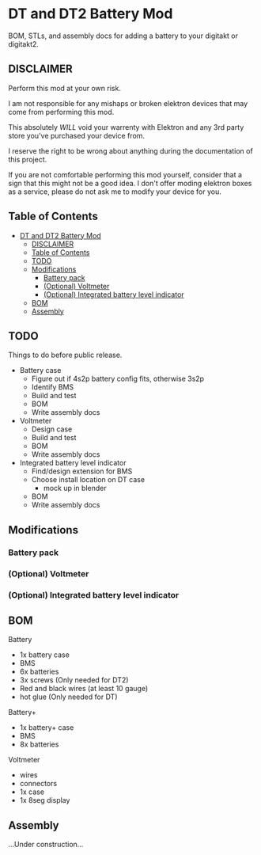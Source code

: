 # DT and DT2  Battery Mod

BOM, STLs, and assembly docs for adding a battery to your digitakt or digitakt2.

## DISCLAIMER

Perform this mod at your own risk.

I am not responsible for any mishaps or broken elektron devices that may come from performing this mod.

This absolutely *WILL* void your warrenty with Elektron and any 3rd party store you've purchased your device from.

I reserve the right to be wrong about anything during the documentation of this project.

If you are not comfortable performing this mod yourself, consider that a sign that this might not be a good idea. I don't offer moding elektron boxes as a service, please do not ask me to modify your device for you.

## Table of Contents

- [DT and DT2  Battery Mod](#dt-and-dt2--battery-mod)
  - [DISCLAIMER](#disclaimer)
  - [Table of Contents](#table-of-contents)
  - [TODO](#todo)
  - [Modifications](#modifications)
    - [Battery pack](#battery-pack)
    - [(Optional) Voltmeter](#optional-voltmeter)
    - [(Optional) Integrated battery level indicator](#optional-integrated-battery-level-indicator)
  - [BOM](#bom)
  - [Assembly](#assembly)

## TODO

Things to do before public release.

- Battery case
  - Figure out if 4s2p battery config fits, otherwise 3s2p
  - Identify BMS
  - Build and test
  - BOM
  - Write assembly docs
- Voltmeter
  - Design case
  - Build and test
  - BOM
  - Write assembly docs
- Integrated battery level indicator
  - Find/design extension for BMS
  - Choose install location on DT case
    - mock up in blender
  - BOM
  - Write assembly docs

## Modifications

### Battery pack

### (Optional) Voltmeter

### (Optional) Integrated battery level indicator

## BOM

Battery

- 1x battery case
- BMS
- 6x batteries
- 3x screws (Only needed for DT2)
- Red and black wires (at least 10 gauge)
- hot glue (Only needed for DT)

Battery+

- 1x battery+ case
- BMS
- 8x batteries

Voltmeter

- wires
- connectors
- 1x case
- 1x 8seg display

## Assembly

...Under construction...
